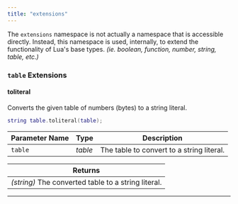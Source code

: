 ```yaml
---
title: "extensions"
---
```


The `extensions` namespace is not actually a namespace that is accessible directly. Instead, this namespace is used, internally, to extend the functionality of Lua's base types. _(ie. boolean, function, number, string, table, etc.)_

### `table` Extensions

#### toliteral

Converts the given table of numbers (bytes) to a string literal.

```lua
string table.toliteral(table);
```

| Parameter Name | Type | Description |
| --- | --- | --- |
| `table` | _table_ | The table to convert to a string literal. |

| Returns |
| --- |
| _(string)_ The converted table to a string literal. |

---
